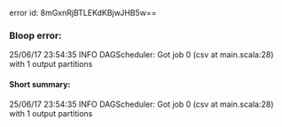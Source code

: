 error id: 8mGxnRjBTLEKdKBjwJHB5w==
### Bloop error:

25/06/17 23:54:35 INFO DAGScheduler: Got job 0 (csv at main.scala:28) with 1 output partitions
#### Short summary: 

25/06/17 23:54:35 INFO DAGScheduler: Got job 0 (csv at main.scala:28) with 1 output partitions